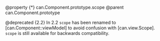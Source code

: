 @property {*} can.Component.prototype.scope
@parent can.Component.prototype

@deprecated {2.2} In 2.2 `scope` has been renamed to [can.Component::viewModel] to avoid confusion with [can.view.Scope]. `scope` is still available for backwards compatibility.

